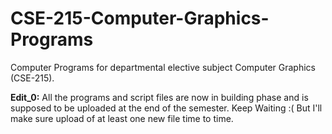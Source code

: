 # CSE-215-Computer-Graphics-Programs
Computer Programs for departmental elective subject Computer Graphics (CSE-215).

**Edit_0:** All the programs and script files are now in building phase and is supposed to be uploaded at the end of the semester. Keep Waiting :( But I'll make sure upload of at least one new file time to time.

